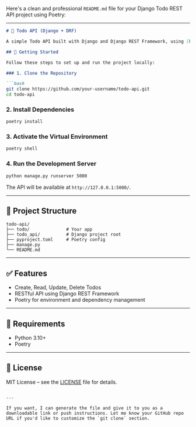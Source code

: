 Here's a clean and professional `README.md` file for your Django Todo REST API project using Poetry:

---

````markdown
# 📝 Todo API (Django + DRF)

A simple Todo API built with Django and Django REST Framework, using [Poetry](https://python-poetry.org/) for dependency management.

## 🚀 Getting Started

Follow these steps to set up and run the project locally:

### 1. Clone the Repository

```bash
git clone https://github.com/your-username/todo-api.git
cd todo-api
````

### 2. Install Dependencies

```bash
poetry install
```

### 3. Activate the Virtual Environment

```bash
poetry shell
```

### 4. Run the Development Server

```bash
python manage.py runserver 5000
```

The API will be available at `http://127.0.0.1:5000/`.

---

## 📁 Project Structure

```
todo-api/
├── todo/              # Your app
├── todo_api/          # Django project root
├── pyproject.toml     # Poetry config
├── manage.py
└── README.md
```

---

## ✅ Features

* Create, Read, Update, Delete Todos
* RESTful API using Django REST Framework
* Poetry for environment and dependency management

---

## 📌 Requirements

* Python 3.10+
* Poetry

---

## 📄 License

MIT License – see the [LICENSE](LICENSE) file for details.

```

---

If you want, I can generate the file and give it to you as a downloadable link or push instructions. Let me know your GitHub repo URL if you'd like to customize the `git clone` section.
```
